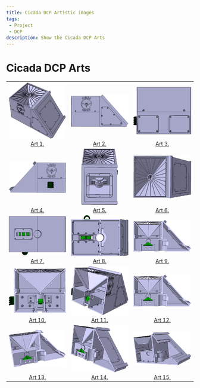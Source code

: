 ```yaml
---
title: Cicada DCP Artistic images
tags: 
 - Project
 - DCP
description: Show the Cicada DCP Arts
---
```


# Cicada DCP Arts

|                    |               |                    | 
| :---:              | :---:         | :---:              |
|<img src="../../../assets/img/arts/a1.png" align="center" height="auto" width="auto" style="max-height:150px">|<img src="../../../assets/img/arts/a2.png" align="center" height="auto" width="auto" style="max-height:150px">|<img src="../../../assets/img/arts/a3.png" align="center" height="auto" width="auto" style="max-height:150px">|
|<a href="../../../assets/img/arts/a1.png" target="_blank">Art 1.</a>|<a href="../../../assets/img/arts/a2.png" target="_blank">Art 2.</a>|<a href="../../../assets/img/arts/a3.png" target="_blank">Art 3.</a>|
|<img src="../../../assets/img/arts/a4.png" align="center" height="auto" width="auto" style="max-height:150px">|<img src="../../../assets/img/arts/a5.png" align="center" height="auto" width="auto" style="max-height:150px">|<img src="../../../assets/img/arts/a6.png" align="center" height="auto" width="auto" style="max-height:150px">|
|<a href="../../../assets/img/arts/a4.png" target="_blank">Art 4.</a>|<a href="../../../assets/img/arts/a5.png" target="_blank">Art 5.</a>|<a href="../../../assets/img/arts/a6.png" target="_blank">Art 6.</a>|
|<img src="../../../assets/img/arts/a7.png" align="center" height="auto" width="auto" style="max-height:150px">|<img src="../../../assets/img/arts/a8.png" align="center" height="auto" width="auto" style="max-height:150px">|<img src="../../../assets/img/arts/a9.png" align="center" height="auto" width="auto" style="max-height:150px">|
|<a href="../../../assets/img/arts/a7.png" target="_blank">Art 7.</a>|<a href="../../../assets/img/arts/a8.png" target="_blank">Art 8.</a>|<a href="../../../assets/img/arts/a9.png" target="_blank">Art 9.</a>|
|<img src="../../../assets/img/arts/a10.png" align="center" height="auto" width="auto" style="max-height:150px">|<img src="../../../assets/img/arts/a11.png" align="center" height="auto" width="auto" style="max-height:150px">|<img src="../../../assets/img/arts/a12.png" align="center" height="auto" width="auto" style="max-height:150px">|
|<a href="../../../assets/img/arts/a10.png" target="_blank">Art 10.</a>|<a href="../../../assets/img/arts/a11.png" target="_blank">Art 11.</a>|<a href="../../../assets/img/arts/a12.png" target="_blank">Art 12.</a>|
|<img src="../../../assets/img/arts/a13.png" align="center" height="auto" width="auto" style="max-height:150px">|<img src="../../../assets/img/arts/a14.png" align="center" height="auto" width="auto" style="max-height:150px">|<img src="../../../assets/img/arts/a15.png" align="center" height="auto" width="auto" style="max-height:150px">|
|<a href="../../../assets/img/arts/a13.png" target="_blank">Art 13.</a>|<a href="../../../assets/img/arts/a14.png" target="_blank">Art 14.</a>|<a href="../../../assets/img/arts/a15.png" target="_blank">Art 15.</a>|



